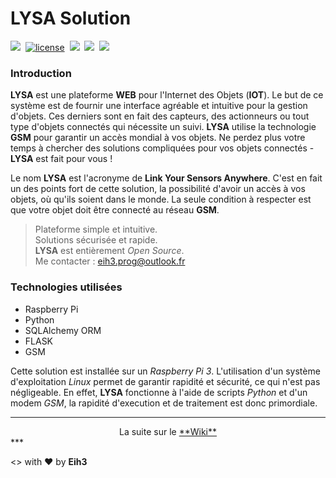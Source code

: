 # LYSA Solution

<a href="https://twitter.com/Eih3Prog" target="_blank"><img src="https://img.shields.io/twitter/follow/shields_io.svg?style=social&label=Follow"></a>&nbsp;&nbsp;[![license](https://img.shields.io/github/license/mashape/apistatus.svg?maxAge=2592000)]()&nbsp;&nbsp;<img src="https://img.shields.io/badge/statut-%20in%20progress-brightgreen.svg"/>&nbsp;&nbsp;<a href="https://github.com/Eih3/LYSA_Project/blob/master/README_eng.md"><img src="https://img.shields.io/badge/version-English-orange.svg"></a>&nbsp;&nbsp;<a href="https://github.com/Eih3/LYSA_Solution/wiki"><img src="https://img.shields.io/badge/Documentation-Wiki-yellow.svg"></a>

### Introduction

**LYSA** est une plateforme **WEB** pour l'Internet des Objets (**IOT**). Le but de ce système est de fournir une interface agréable et intuitive pour la gestion d'objets. Ces derniers sont en fait des capteurs, des actionneurs ou tout type d'objets connectés qui nécessite un suivi. **LYSA** utilise la technologie **GSM** pour garantir un accès mondial à vos objets. Ne perdez plus votre temps à chercher des solutions compliquées pour vos objets connectés - **LYSA** est fait pour vous !

Le nom **LYSA** est l'acronyme de **Link Your Sensors Anywhere**. C'est en fait un des points fort de cette solution, la possibilité d'avoir un accès à vos objets, où qu'ils soient dans le monde. La seule condition à respecter est que votre objet doit être connecté au réseau **GSM**. 

> Plateforme simple et intuitive.  
> Solutions sécurisée et rapide.  
> **LYSA** est entièrement *Open Source*.               
> Me contacter : eih3.prog@outlook.fr

### Technologies utilisées

- Raspberry Pi
- Python
- SQLAlchemy ORM
- FLASK
- GSM

Cette solution est installée sur un *Raspberry Pi 3*. L'utilisation d'un système d'exploitation *Linux* permet de garantir rapidité et sécurité, ce qui n'est pas négligeable. En effet, **LYSA** fonctionne à l'aide de scripts *Python* et d'un modem *GSM*, la rapidité d'execution et de traitement est donc primordiale.

***
<center>La suite sur le <a href="https://github.com/Eih3/LYSA_Solution/wiki">**Wiki**</a></center>
***

<> with ❤ by **Eih3**